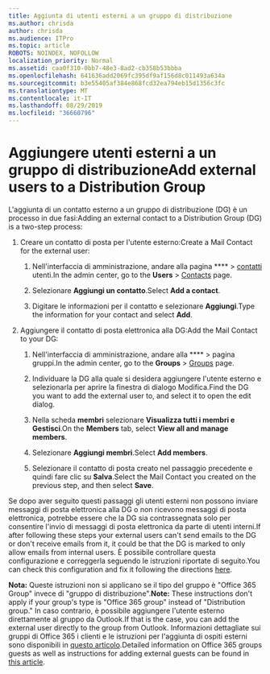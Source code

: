 ```yaml
---
title: Aggiunta di utenti esterni a un gruppo di distribuzione
ms.author: chrisda
author: chrisda
ms.audience: ITPro
ms.topic: article
ROBOTS: NOINDEX, NOFOLLOW
localization_priority: Normal
ms.assetid: caa0f310-0bb7-48e3-8ad2-cb358b53bbba
ms.openlocfilehash: 641636add2069fc395df9af156d8c011493a634a
ms.sourcegitcommit: b3e55405af384e868fcd32ea794eb15d1356c3fc
ms.translationtype: MT
ms.contentlocale: it-IT
ms.lasthandoff: 08/29/2019
ms.locfileid: "36660796"
---
```

# <a name="add-external-users-to-a-distribution-group"></a><span data-ttu-id="770cf-102">Aggiungere utenti esterni a un gruppo di distribuzione</span><span class="sxs-lookup"><span data-stu-id="770cf-102">Add external users to a Distribution Group</span></span>

<span data-ttu-id="770cf-103">L'aggiunta di un contatto esterno a un gruppo di distribuzione (DG) è un processo in due fasi:</span><span class="sxs-lookup"><span data-stu-id="770cf-103">Adding an external contact to a Distribution Group (DG) is a two-step process:</span></span>
  
1. <span data-ttu-id="770cf-104">Creare un contatto di posta per l'utente esterno:</span><span class="sxs-lookup"><span data-stu-id="770cf-104">Create a Mail Contact for the external user:</span></span>
    
    1. <span data-ttu-id="770cf-105">Nell'interfaccia di amministrazione, andare alla pagina \*\*\*\* > [contatti](https://admin.microsoft.com/adminportal/home#/Contact) utenti.</span><span class="sxs-lookup"><span data-stu-id="770cf-105">In the admin center, go to the **Users** > [Contacts](https://admin.microsoft.com/adminportal/home#/Contact) page.</span></span> 
    
    2. <span data-ttu-id="770cf-106">Selezionare **Aggiungi un contatto**.</span><span class="sxs-lookup"><span data-stu-id="770cf-106">Select **Add a contact**.</span></span>
    
    3. <span data-ttu-id="770cf-107">Digitare le informazioni per il contatto e selezionare **Aggiungi**.</span><span class="sxs-lookup"><span data-stu-id="770cf-107">Type the information for your contact and select **Add**.</span></span>
    
2. <span data-ttu-id="770cf-108">Aggiungere il contatto di posta elettronica alla DG:</span><span class="sxs-lookup"><span data-stu-id="770cf-108">Add the Mail Contact to your DG:</span></span>
    
    1. <span data-ttu-id="770cf-109">Nell'interfaccia di amministrazione, andare alla \*\*\*\* > [](https://admin.microsoft.com/adminportal/home#/groups) pagina gruppi.</span><span class="sxs-lookup"><span data-stu-id="770cf-109">In the admin center, go to the **Groups** > [Groups](https://admin.microsoft.com/adminportal/home#/groups) page.</span></span> 
    
    2. <span data-ttu-id="770cf-110">Individuare la DG alla quale si desidera aggiungere l'utente esterno e selezionarla per aprire la finestra di dialogo Modifica.</span><span class="sxs-lookup"><span data-stu-id="770cf-110">Find the DG you want to add the external user to, and select it to open the edit dialog.</span></span>
    
    3. <span data-ttu-id="770cf-111">Nella scheda **membri** selezionare **Visualizza tutti i membri e Gestisci**.</span><span class="sxs-lookup"><span data-stu-id="770cf-111">On the **Members** tab, select **View all and manage members**.</span></span> 
    
    4. <span data-ttu-id="770cf-112">Selezionare **Aggiungi membri**.</span><span class="sxs-lookup"><span data-stu-id="770cf-112">Select **Add members**.</span></span>
    
    5. <span data-ttu-id="770cf-113">Selezionare il contatto di posta creato nel passaggio precedente e quindi fare clic su **Salva**.</span><span class="sxs-lookup"><span data-stu-id="770cf-113">Select the Mail Contact you created on the previous step, and then select **Save**.</span></span>
    
<span data-ttu-id="770cf-114">Se dopo aver seguito questi passaggi gli utenti esterni non possono inviare messaggi di posta elettronica alla DG o non ricevono messaggi di posta elettronica, potrebbe essere che la DG sia contrassegnata solo per consentire l'invio di messaggi di posta elettronica da parte di utenti interni.</span><span class="sxs-lookup"><span data-stu-id="770cf-114">If after following these steps your external users can't send emails to the DG or don't receive emails from it, it could be that the DG is marked to only allow emails from internal users.</span></span> <span data-ttu-id="770cf-115">È possibile controllare questa configurazione e correggerla seguendo le istruzioni [](https://support.office.com/article/Fix-email-delivery-issues-for-error-code-5-7-133-in-Office-365-991abc19-7756-438f-abcb-39f69b80f284.aspx)riportate di seguito.</span><span class="sxs-lookup"><span data-stu-id="770cf-115">You can check this configuration and fix it following the directions [here](https://support.office.com/article/Fix-email-delivery-issues-for-error-code-5-7-133-in-Office-365-991abc19-7756-438f-abcb-39f69b80f284.aspx).</span></span>
  
 <span data-ttu-id="770cf-116">**Nota:** Queste istruzioni non si applicano se il tipo del gruppo è "Office 365 Group" invece di "gruppo di distribuzione".</span><span class="sxs-lookup"><span data-stu-id="770cf-116">**Note:** These instructions don't apply if your group's type is "Office 365 group" instead of "Distribution group."</span></span> <span data-ttu-id="770cf-117">In caso contrario, è possibile aggiungere l'utente esterno direttamente al gruppo da Outlook.</span><span class="sxs-lookup"><span data-stu-id="770cf-117">If that is the case, you can add the external user directly to the group from Outlook.</span></span> <span data-ttu-id="770cf-118">Informazioni dettagliate sui gruppi di Office 365 i clienti e le istruzioni per l'aggiunta di ospiti esterni sono disponibili in [questo articolo](https://support.office.com/article/Guest-access-in-Office-365-Groups-bfc7a840-868f-4fd6-a390-f347bf51aff6.aspx).</span><span class="sxs-lookup"><span data-stu-id="770cf-118">Detailed information on Office 365 groups guests as well as instructions for adding external guests can be found in [this article](https://support.office.com/article/Guest-access-in-Office-365-Groups-bfc7a840-868f-4fd6-a390-f347bf51aff6.aspx).</span></span>
  